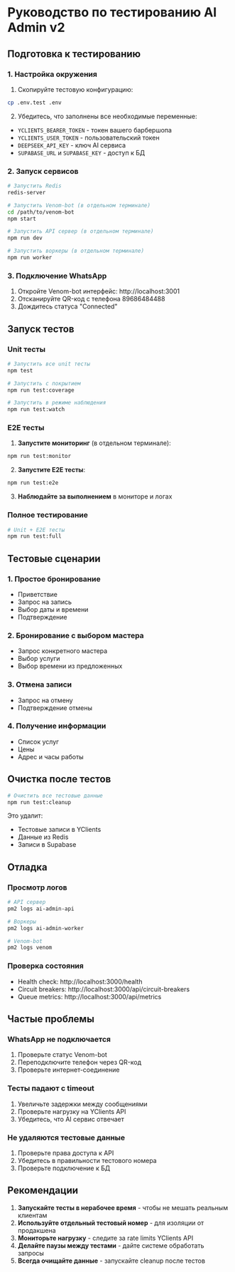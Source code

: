 # Руководство по тестированию AI Admin v2

## Подготовка к тестированию

### 1. Настройка окружения

1. Скопируйте тестовую конфигурацию:
```bash
cp .env.test .env
```

2. Убедитесь, что заполнены все необходимые переменные:
- `YCLIENTS_BEARER_TOKEN` - токен вашего барбершопа
- `YCLIENTS_USER_TOKEN` - пользовательский токен
- `DEEPSEEK_API_KEY` - ключ AI сервиса
- `SUPABASE_URL` и `SUPABASE_KEY` - доступ к БД

### 2. Запуск сервисов

```bash
# Запустить Redis
redis-server

# Запустить Venom-bot (в отдельном терминале)
cd /path/to/venom-bot
npm start

# Запустить API сервер (в отдельном терминале)
npm run dev

# Запустить воркеры (в отдельном терминале)
npm run worker
```

### 3. Подключение WhatsApp

1. Откройте Venom-bot интерфейс: http://localhost:3001
2. Отсканируйте QR-код с телефона 89686484488
3. Дождитесь статуса "Connected"

## Запуск тестов

### Unit тесты
```bash
# Запустить все unit тесты
npm test

# Запустить с покрытием
npm run test:coverage

# Запустить в режиме наблюдения
npm run test:watch
```

### E2E тесты

1. **Запустите мониторинг** (в отдельном терминале):
```bash
npm run test:monitor
```

2. **Запустите E2E тесты**:
```bash
npm run test:e2e
```

3. **Наблюдайте за выполнением** в мониторе и логах

### Полное тестирование
```bash
# Unit + E2E тесты
npm run test:full
```

## Тестовые сценарии

### 1. Простое бронирование
- Приветствие
- Запрос на запись
- Выбор даты и времени
- Подтверждение

### 2. Бронирование с выбором мастера
- Запрос конкретного мастера
- Выбор услуги
- Выбор времени из предложенных

### 3. Отмена записи
- Запрос на отмену
- Подтверждение отмены

### 4. Получение информации
- Список услуг
- Цены
- Адрес и часы работы

## Очистка после тестов

```bash
# Очистить все тестовые данные
npm run test:cleanup
```

Это удалит:
- Тестовые записи в YClients
- Данные из Redis
- Записи в Supabase

## Отладка

### Просмотр логов
```bash
# API сервер
pm2 logs ai-admin-api

# Воркеры
pm2 logs ai-admin-worker

# Venom-bot
pm2 logs venom
```

### Проверка состояния
- Health check: http://localhost:3000/health
- Circuit breakers: http://localhost:3000/api/circuit-breakers
- Queue metrics: http://localhost:3000/api/metrics

## Частые проблемы

### WhatsApp не подключается
1. Проверьте статус Venom-bot
2. Переподключите телефон через QR-код
3. Проверьте интернет-соединение

### Тесты падают с timeout
1. Увеличьте задержки между сообщениями
2. Проверьте нагрузку на YClients API
3. Убедитесь, что AI сервис отвечает

### Не удаляются тестовые данные
1. Проверьте права доступа к API
2. Убедитесь в правильности тестового номера
3. Проверьте подключение к БД

## Рекомендации

1. **Запускайте тесты в нерабочее время** - чтобы не мешать реальным клиентам
2. **Используйте отдельный тестовый номер** - для изоляции от продакшена
3. **Мониторьте нагрузку** - следите за rate limits YClients API
4. **Делайте паузы между тестами** - дайте системе обработать запросы
5. **Всегда очищайте данные** - запускайте cleanup после тестов